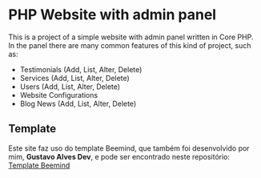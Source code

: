 # PHP Website with admin panel
This is a project of a simple website with admin panel written in Core PHP. In the panel there are many common features of this kind of project, such as:
  
  - Testimonials (Add, List, Alter, Delete) 
  - Services (Add, List, Alter, Delete)
  - Users (Add, List, Alter, Delete)
  - Website Configurations
  - Blog News (Add, List, Alter, Delete)

## Template
Este site faz uso do template Beemind, que também foi desenvolvido por mim, <b>Gustavo Alves Dev</b>, e pode ser encontrado neste repositório: <a href="https://github.com/gustavoalvesdev/template-beemind" target="_blank">Template Beemind</a>
